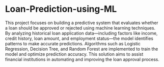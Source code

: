 # Loan-Prediction-using-ML

This project focuses on building a predictive system that evaluates whether a loan should be approved or rejected using machine learning techniques. By analyzing historical loan application data—including factors like income, credit history, loan amount, and employment status—the model identifies patterns to make accurate predictions. Algorithms such as Logistic Regression, Decision Tree, and Random Forest are implemented to train the model and optimize prediction accuracy. This solution aims to assist financial institutions in automating and improving the loan approval process.
